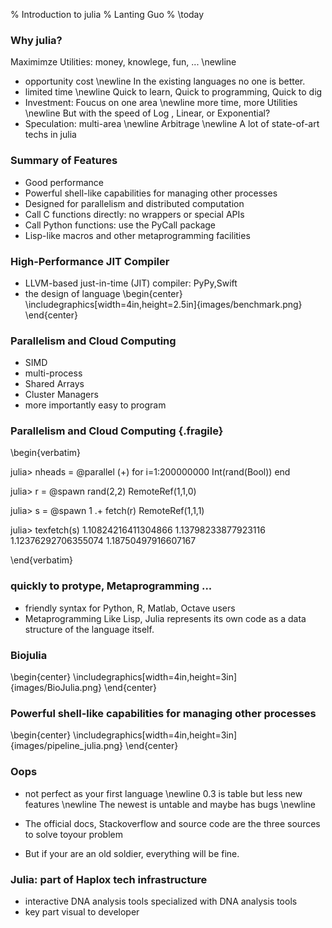 % Introduction to julia
% Lanting Guo
% \today

### Why julia? 

Maximimze Utilities: money, knowlege, fun, ... \newline

- opportunity cost \newline
    In the existing languages no one is better. 
- limited time \newline
    Quick to learn, Quick to programming, Quick to dig
- Investment: Foucus on one area \newline
    more time, more Utilities  \newline
    But with the speed of Log , Linear, or Exponential?
- Speculation: multi-area \newline
    Arbitrage \newline
    A lot of state-of-art techs in julia

### Summary of Features
- Good performance
- Powerful shell-like capabilities for managing other processes
- Designed for parallelism and distributed computation
- Call C functions directly: no wrappers or special APIs
- Call Python functions: use the PyCall package
- Lisp-like macros and other metaprogramming facilities

### High-Performance JIT Compiler
- LLVM-based just-in-time (JIT) compiler: PyPy,Swift
- the design of language
\begin{center}
    \includegraphics[width=4in,height=2.5in]{images/benchmark.png}
\end{center}

### Parallelism and Cloud Computing
- SIMD
- multi-process
- Shared Arrays
- Cluster Managers
- more importantly easy to program

### Parallelism and Cloud Computing {.fragile}

\begin{verbatim}

julia> nheads = @parallel (+) for i=1:200000000
  Int(rand(Bool))
end

julia> r = @spawn rand(2,2)
RemoteRef(1,1,0)

julia> s = @spawn 1 .+ fetch(r)
RemoteRef(1,1,1)

julia> texfetch(s)
1.10824216411304866 1.13798233877923116
1.12376292706355074 1.18750497916607167

\end{verbatim}

### quickly to protype, Metaprogramming ...
- friendly syntax for Python, R, Matlab, Octave users
- Metaprogramming 
    Like Lisp, Julia represents its own code as a data structure of the language itself.

### Biojulia
\begin{center}
    \includegraphics[width=4in,height=3in]{images/BioJulia.png}
\end{center}


### Powerful shell-like capabilities for managing other processes
\begin{center}
    \includegraphics[width=4in,height=3in]{images/pipeline_julia.png}
\end{center}


### Oops
- not perfect as your first language \newline
    0.3 is table but less new features \newline
    The newest is untable and maybe has bugs \newline
- The official docs, Stackoverflow and source code are the three sources to solve toyour problem

- But if your are an old soldier, everything will be fine.

### Julia: part of Haplox tech infrastructure

- interactive DNA analysis tools specialized with DNA analysis tools
- key part visual to developer


